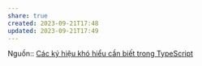 ```yaml
---
share: true
created: 2023-09-21T17:48
updated: 2023-09-21T17:49
---
```

Nguồn:: [Các ký hiệu khó hiểu cần biết trong TypeScript](https://viblo.asia/p/cac-ky-hieu-kho-hieu-can-biet-trong-typescript-WAyK86r6lxX)